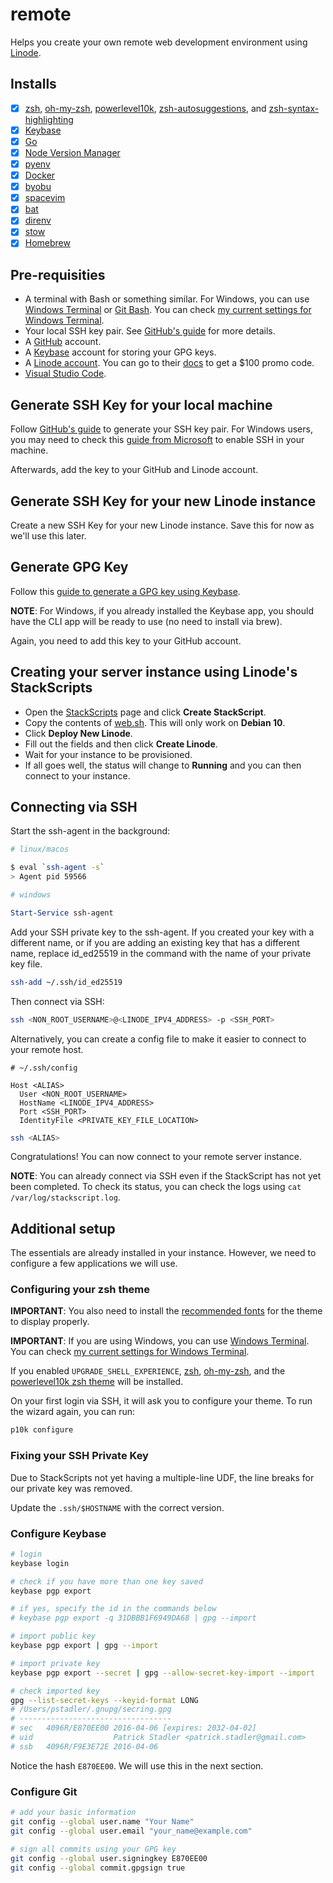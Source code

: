 # remote

Helps you create your own remote web development environment using [Linode](https://www.linode.com/?r=b042b8d928111627044d292bdbca3691c536bf8d).

## Installs

- [x] [zsh](https://www.zsh.org/), [oh-my-zsh](https://ohmyz.sh/), [powerlevel10k](https://github.com/romkatv/powerlevel10k), [zsh-autosuggestions](https://github.com/zsh-users/zsh-autosuggestions), and [zsh-syntax-highlighting](https://github.com/zsh-users/zsh-syntax-highlighting)
- [x] [Keybase](https://keybase.io)
- [x] [Go](https://golang.org/)
- [x] [Node Version Manager](https://github.com/nvm-sh/nvm)
- [x] [pyenv](https://github.com/pyenv/pyenv)
- [x] [Docker](https://www.docker.com/)
- [x] [byobu](https://byobu.org)
- [x] [spacevim](https://spacevim.org)
- [x] [bat](https://github.com/sharkdp/bat)
- [x] [direnv](https://github.com/direnv/direnv)
- [x] [stow](https://www.gnu.org/software/stow)
- [x] [Homebrew](https://brew.sh)

## Pre-requisities

- A terminal with Bash or something similar. For Windows, you can use [Windows Terminal](https://www.microsoft.com/en-us/p/windows-terminal/9n0dx20hk701) or [Git Bash](https://git-scm.com/downloads). You can check [my current settings for Windows Terminal](./windows/terminal/settings.md).
- Your local SSH key pair. See [GitHub's guide](https://docs.github.com/en/github/authenticating-to-github/generating-a-new-ssh-key-and-adding-it-to-the-ssh-agent) for more details.
- A [GitHub](https://github.com) account.
- A [Keybase](https://keybase.io/) account for storing your GPG keys.
- A [Linode account](https://www.linode.com/?r=b042b8d928111627044d292bdbca3691c536bf8d). You can go to their [docs](https://www.linode.com/docs/guides/getting-started/) to get a $100 promo code.
- [Visual Studio Code](https://code.visualstudio.com/).

## Generate SSH Key for your local machine

Follow [GitHub's guide](https://docs.github.com/en/github/authenticating-to-github/generating-a-new-ssh-key-and-adding-it-to-the-ssh-agent) to generate your SSH key pair. For Windows users, you may need to check this [guide from Microsoft](https://docs.microsoft.com/en-us/windows-server/administration/openssh/openssh_keymanagement) to enable SSH in your machine.

Afterwards, add the key to your GitHub and Linode account.

## Generate SSH Key for your new Linode instance

Create a new SSH Key for your new Linode instance. Save this for now as we'll use this later.

## Generate GPG Key

Follow this [guide to generate a GPG key using Keybase](https://github.com/pstadler/keybase-gpg-github).

**NOTE**: For Windows, if you already installed the Keybase app, you should have the CLI app will be ready to use (no need to install via brew).

Again, you need to add this key to your GitHub account.

## Creating your server instance using Linode's StackScripts

- Open the [StackScripts](https://cloud.linode.com/stackscripts/account) page and click **Create StackScript**.
- Copy the contents of [web.sh](./linode/web.sh). This will only work on **Debian 10**.
- Click **Deploy New Linode**.
- Fill out the fields and then click **Create Linode**.
- Wait for your instance to be provisioned.
- If all goes well, the status will change to **Running** and you can then connect to your instance.

## Connecting via SSH

Start the ssh-agent in the background:

```bash
# linux/macos

$ eval `ssh-agent -s`
> Agent pid 59566
```

```powershell
# windows

Start-Service ssh-agent
```

Add your SSH private key to the ssh-agent. If you created your key with a different name, or if you are adding an existing key that has a different name, replace id_ed25519 in the command with the name of your private key file.

```bash
ssh-add ~/.ssh/id_ed25519
```

Then connect via SSH:

```bash
ssh <NON_ROOT_USERNAME>@<LINODE_IPV4_ADDRESS> -p <SSH_PORT>
```

Alternatively, you can create a config file to make it easier to connect to your remote host.

```
# ~/.ssh/config

Host <ALIAS>
  User <NON_ROOT_USERNAME>
  HostName <LINODE_IPV4_ADDRESS>
  Port <SSH_PORT>
  IdentityFile <PRIVATE_KEY_FILE_LOCATION>
```

```bash
ssh <ALIAS>
```

Congratulations! You can now connect to your remote server instance.

**NOTE**: You can already connect via SSH even if the StackScript has not yet been completed. To check its status, you can check the logs using `cat /var/log/stackscript.log`.

## Additional setup

The essentials are already installed in your instance. However, we need to configure a few applications we will use.

### Configuring your zsh theme

**IMPORTANT**: You also need to install the [recommended fonts](https://github.com/romkatv/powerlevel10k#meslo-nerd-font-patched-for-powerlevel10k) for the theme to display properly.

**IMPORTANT**: If you are using Windows, you can use [Windows Terminal](https://microsoft.com/en-us/p/windows-terminal/9n0dx20hk701). You can check [my current settings for Windows Terminal](./windows/terminal/settings.md).

If you enabled `UPGRADE_SHELL_EXPERIENCE`, [zsh](https://www.zsh.org/), [oh-my-zsh](https://ohmyz.sh/), and the [powerlevel10k zsh theme](https://github.com/romkatv/powerlevel10k) will be installed.

On your first login via SSH, it will ask you to configure your theme. To run the wizard again, you can run:

```bash
p10k configure
```

### Fixing your SSH Private Key

Due to StackScripts not yet having a multiple-line UDF, the line breaks for our private key was removed.

Update the `.ssh/$HOSTNAME` with the correct version.

### Configure Keybase

```bash
# login
keybase login

# check if you have more than one key saved
keybase pgp export

# if yes, specify the id in the commands below
# keybase pgp export -q 31DBBB1F6949DA68 | gpg --import

# import public key
keybase pgp export | gpg --import

# import private key
keybase pgp export --secret | gpg --allow-secret-key-import --import

# check imported key
gpg --list-secret-keys --keyid-format LONG
# /Users/pstadler/.gnupg/secring.gpg
# ----------------------------------
# sec   4096R/E870EE00 2016-04-06 [expires: 2032-04-02]
# uid                  Patrick Stadler <patrick.stadler@gmail.com>
# ssb   4096R/F9E3E72E 2016-04-06
```

Notice the hash `E870EE00`. We will use this in the next section.

### Configure Git

```bash
# add your basic information
git config --global user.name "Your Name"
git config --global user.email "your_name@example.com"

# sign all commits using your GPG key
git config --global user.signingkey E870EE00
git config --global commit.gpgsign true
```
